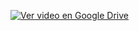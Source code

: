 [![Ver video en Google Drive](<img width="1913" height="1151" alt="Hoja General" src="https://github.com/user-attachments/assets/aa4c0cbe-34fa-4d0c-a732-9094cef4b127" />)](https://drive.google.com/file/d/1Xx-Kv5aLnhBiLJCcFXkwe3xFr1FNhz8O/view)
